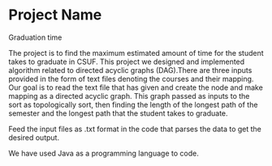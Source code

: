 # Project Name

Graduation time

The project is to find the maximum estimated amount of time for the student takes to graduate in CSUF. This project we designed and implemented algorithm related to directed acyclic graphs (DAG).There are three inputs provided in the form of text files denoting the courses and their mapping. Our goal is to read the text file that has given and create the node and make mapping as a directed acyclic graph. This graph passed as inputs to the sort as topologically sort, then finding the length of the longest path of the semester and the longest path that the student takes to graduate.

Feed the input files as .txt format in the code that parses the data to get the desired output.

We have used Java as a programming language to code.
